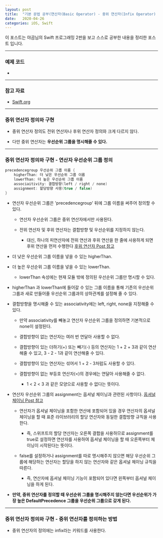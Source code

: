 ```yaml
---
layout: post
title:  "기본 문법 공부(연산자(Basic Operator) - 중위 연산자(Infix Operator) 정의와 구현, 연산자 우선순위 그룹 정의)"
date:   2020-04-26
categories: iOS, Swift
---
```


이 포스트는 야곰님의 Swift 프로그래밍 2판을 보고 스스로 공부한 내용을 정리한 포스트 입니다.

- - -

### 예제 코드

- []()

- - -

### 참고 자료

- [Swift.org](https://docs.swift.org/swift-book/LanguageGuide/AdvancedOperators.html)

- - -

### 중위 연산자 정의와 구현

- 중위 연산자 정의도 전위 연산자나 후위 연산자 정의와 크게 다르지 않다.

- 다만 중위 연산자는 **우선순위 그룹을 명시해줄 수 있다.**

- - -

### 중위 연산자 정의와 구현 - 연산자 우선순위 그룹 정의

```swift
precedencegroup 우선순위 그룹 이름 {
    higherThan: 더 낮은 우선순위 그룹 이름
    lowerThan: 더 높은 우선순위 그룹 이름
    associaitivity: 결합방향(left / right / none)
    assignment: 할당방향 사용(true / false)
}
```

- 연산자 우선순위 그룹은 'precedencegroup' 뒤에 그룹 이름을 써주어 정의할 수 있다.

    - 연산자 우선순위 그룹은 중위 연산자에서만 사용된다.
    
    - 전위 연산자 및 후위 연산자는 결합방향 및 우선순위를 지정하지 않는다.
    
        - 대신, 하나의 피연산자에 전위 연산과 후위 연산을 한 줄에 사용하게 되면 후위 연산을 먼저 수행한다 [후위 연산자 Post 참고](https://vincentgeranium.github.io/ios,/swift/2020/04/25/basicSyntax-1.html)
        
- 더 낮은 우선순위 그룹 이름을 넣을 수 있는 higherThan.

- 더 높은 우선순위 그룹 이름을 넣을 수 있는 lowerThan.

    - lowerThan 속성에는 현재 모듈 밖에 정의된 우선순위 그룹만 명시할 수 있다.

- higherThan 과 lowerThan에 들어갈 수 있는 그룹 이름을 통해 기존의 우선순위 그룹과 새로 만들어줄 우선순위 그룹과의 상하관계를 설정해 줄 수 있다.

- 결합방향을 명시해줄 수 있는 associativity에는 left, right, none을 지정해줄 수 있다.

    - 만약 associativity를 빼놓고 연산자 우선순위 그룹을 정의하면 기본적으로 none이 설정된다.
    
    - 결합방향이 없는 연산자는 여러 번 연달아 사용할 수 없다.
    
    - 결합방향이 있는 더하기(+) 또는 빼기(-) 등의 연산자는 1 + 2 + 3과 같이 연산해줄 수 있고, 3 - 2 - 1과 같이 연산해줄 수 있다.
    
    - 결합방향이 있는 연산자는 섞어서 1 + 2 - 3처럼도 사용할 수 있다.
    
    - 결합방향이 없는 부등호 연산자(<)의 경우에는 연달아 사용해줄 수 없다.
    
        - 1 < 2 < 3 과 같은 모양으로 사용할 수 없다는 뜻이다.
        
- 연산자 우선순위 그룹의 assignment는 옵셔널 체이닝과 관련된 사항이다. [옵셔널 체이닝 Post 참고](https://vincentgeranium.github.io/ios,/swift/2020/04/14/basicSyntax-1.html)

    - 연산자가 옵셔널 체이닝을 포함한 연산에 포함되어 있을 경우 연산자의 옵셔널 체이닝을 할 때 표준 라이브러리의 할당 연산자와 동일한 결합방향 규칙을 사용한다.
    
        - 즉, 스위프트의 할당 연산자는 오른쪽 결합을 사용하므로 assignment를 true로 설정하면 연산자를 사용하여 옵셔널 체이닝을 할 때 오른쪽부터 체이닝이 시작된다는 뜻이다.
        
    - false를 설정하거나 assignment를 따로 명시해주지 않으면 해당 우선순위 그룹에 해당하는 연산자는 할당을 하지 않는 연산자와 같은 옵셔널 체이닝 규칙을 따른다.
    
        - 즉, 연산자에 옵셔널 체이닝 기능이 포함되어 있다면 왼쪽부터 옵셔널 체이닝을 하게 된다.
        
- **만약, 중위 연산자를 정의할 때 우선순위 그룹을 명시해주지 않는다면 우선순위가 가장 높은 DefaultPrecedence 그룹을 우선순위 그룹으로 갖게 된다.**

- - -

### 중위 연산자 정의와 구현 - 중위 연산자를 정의하는 방법

- 중위 연산자의 정의에는 infix라는 키워드를 사용한다.

